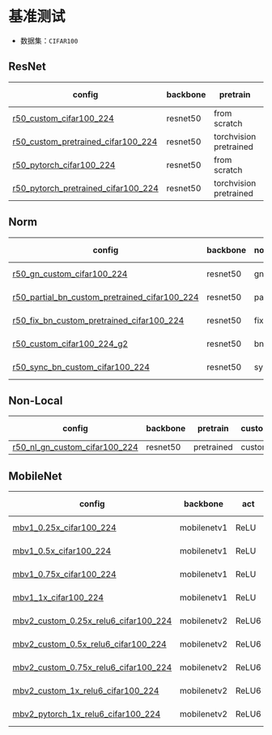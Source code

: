 
# 基准测试

* 数据集：`CIFAR100`

## ResNet

<table>
<thead>
  <tr>
    <th>config</th>
    <th>backbone</th>
    <th>pretrain</th>
    <th>custom</th>
    <th>gpus</th>
    <th>batchs</th>
    <th>top1 acc</th>
    <th>top5 acc</th>
    <th>resolution(TxHxW)</th>
    <th>model_size(MB)</th>
    <th>GFlops</th>
    <th>inference_time(s)</th>
    <th>log</th>
  </tr>
</thead>
<tbody>
  <tr>
    <td><a href="https://cloud.zhujian.tech:9300/s/RFnPtJ4WsgryrbB" target="_blank" rel="noopener noreferrer">r50_custom_cifar100_224</a></td>
    <td>resnet50</td>
    <td>from scratch</td>
    <td>custom</td>
    <td>1</td>
    <td>96</td>
    <td>40.665</td>
    <td>68.403</td>
    <td>3x224x224</td>
    <td>90.458</td>
    <td>8.219</td>
    <td>0.010</td>
    <td><a href="https://cloud.zhujian.tech:9300/s/nLBNPH9pR5ZDrEr" target="_blank" rel="noopener noreferrer">log</a></td>
  </tr>
  <tr>
    <td><a href="https://cloud.zhujian.tech:9300/s/4ADbnYzsgk2SQfi" target="_blank" rel="noopener noreferrer">r50_custom_pretrained_cifar100_224</a></td>
    <td>resnet50</td>
    <td>torchvision pretrained</td>
    <td>custom</td>
    <td>1</td>
    <td>96</td>
    <td>82.500</td>
    <td>97.381</td>
    <td>3x224x224</td>
    <td>90.458</td>
    <td>8.219</td>
    <td>0.011</td>
    <td><a href="https://cloud.zhujian.tech:9300/s/wjx27CMPFMFpyNm" target="_blank" rel="noopener noreferrer">log</a></td>
  </tr>
  <tr>
    <td><a href="https://cloud.zhujian.tech:9300/s/bMoXAjTcxtnmjCw" target="_blank" rel="noopener noreferrer">r50_pytorch_cifar100_224</a></td>
    <td>resnet50</td>
    <td>from scratch</td>
    <td>torchvision</td>
    <td>1</td>
    <td>96</td>
    <td>40.813</td>
    <td>69.147</td>
    <td>3x224x224</td>
    <td>90.458</td>
    <td>8.219</td>
    <td>0.010</td>
    <td><a href="https://cloud.zhujian.tech:9300/s/Htifk7XR3TrWEnk" target="_blank" rel="noopener noreferrer">log</a></td>
  </tr>
  <tr>
    <td><a href="https://cloud.zhujian.tech:9300/s/KTjK4LsoPMayBFY" target="_blank" rel="noopener noreferrer">r50_pytorch_pretrained_cifar100_224</a></td>
    <td>resnet50</td>
    <td>torchvision pretrained</td>
    <td>torchvision</td>
    <td>1</td>
    <td>96</td>
    <td>82.351</td>
    <td>97.450</td>
    <td>3x224x224</td>
    <td>90.458</td>
    <td>8.219</td>
    <td>0.010</td>
    <td><a href="https://cloud.zhujian.tech:9300/s/CxoaLWEsQJ6QSMo" target="_blank" rel="noopener noreferrer">log</a></td>
  </tr>
</tbody>
</table>

## Norm

<table>
<thead>
  <tr>
    <th>config</th>
    <th>backbone</th>
    <th>norm_layer</th>
    <th>pretrain</th>
    <th>custom</th>
    <th>gpus</th>
    <th>batchs</th>
    <th>top1 acc</th>
    <th>top5 acc</th>
    <th>resolution(TxHxW)</th>
    <th>inference_time(image/s)</th>
    <th>gpu_mem(G)</th>
    <th>ckpt</th>
    <th>log</th>
  </tr>
</thead>
<tbody>
  <tr>
    <td><a href="https://cloud.zhujian.tech:9300/s/aqfxmEGEBJjCAdE" target="_blank" rel="noopener noreferrer">r50_gn_custom_cifar100_224</a></td>
    <td>resnet50</td>
    <td>gn</td>
    <td>from scratch</td>
    <td>custom</td>
    <td>1</td>
    <td>96</td>
    <td>45.992</td>
    <td>74.266</td>
    <td>3x224x224</td>
    <td>/</td>
    <td>8.05</td>
    <td>/</td>
    <td><a href="https://cloud.zhujian.tech:9300/s/TLzdegHpHjzDWA7" target="_blank" rel="noopener noreferrer">log</a></td>
  </tr>
  <tr>
    <td><a href="https://cloud.zhujian.tech:9300/s/fgnmCpyH8w3YpPQ" target="_blank" rel="noopener noreferrer">r50_partial_bn_custom_pretrained_cifar100_224</a></td>
    <td>resnet50</td>
    <td>partial bn</td>
    <td>torchvision pretrained</td>
    <td>custom</td>
    <td>1</td>
    <td>96</td>
    <td>84.286</td>
    <td>97.708</td>
    <td>3x224x224</td>
    <td>/</td>
    <td>8.05</td>
    <td>/</td>
    <td><a href="https://cloud.zhujian.tech:9300/s/5PTbRiT8G2QN2ok" target="_blank" rel="noopener noreferrer">log</a></td>
  </tr>
  <tr>
    <td><a href="https://cloud.zhujian.tech:9300/s/N4aXzZRRb9MtMom" target="_blank" rel="noopener noreferrer">r50_fix_bn_custom_pretrained_cifar100_224</a></td>
    <td>resnet50</td>
    <td>fix bn</td>
    <td>torchvision pretrained</td>
    <td>custom</td>
    <td>1</td>
    <td>96</td>
    <td>84.325</td>
    <td>97.639</td>
    <td>3x224x224</td>
    <td>/</td>
    <td>8.05</td>
    <td><br>/</td>
    <td><a href="https://cloud.zhujian.tech:9300/s/FmscE4jeHkLtp9H" target="_blank" rel="noopener noreferrer">log</a></td>
  </tr>
  <tr>
    <td><a href="https://cloud.zhujian.tech:9300/s/kyz2HKrEf5H3ifE" target="_blank" rel="noopener noreferrer">r50_custom_cifar100_224_g2</a></td>
    <td>resnet50</td>
    <td>bn</td>
    <td>from scratch</td>
    <td>custom</td>
    <td>2</td>
    <td>96</td>
    <td>40.035</td>
    <td>67.934</td>
    <td>3x224x224</td>
    <td>/</td>
    <td>8.14</td>
    <td>/</td>
    <td><a href="https://cloud.zhujian.tech:9300/s/nLBNPH9pR5ZDrEr" target="_blank" rel="noopener noreferrer">log</a></td>
  </tr>
  <tr>
    <td><a href="https://cloud.zhujian.tech:9300/s/oz7rg4Lex5kgYwP" target="_blank" rel="noopener noreferrer">r50_sync_bn_custom_cifar100_224</a></td>
    <td>resnet50</td>
    <td>sync bn</td>
    <td>from scratch</td>
    <td>custom</td>
    <td>2</td>
    <td>96</td>
    <td>38.443</td>
    <td>66.637</td>
    <td>3x224x224</td>
    <td>/</td>
    <td>8.14</td>
    <td>/</td>
    <td><a href="https://cloud.zhujian.tech:9300/s/GwdxDsR7dq7kkDb" target="_blank" rel="noopener noreferrer">log</a></td>
  </tr>
</tbody>
</table>

## Non-Local

<table>
<thead>
  <tr>
    <th>config</th>
    <th>backbone</th>
    <th>pretrain</th>
    <th>custom</th>
    <th>gpus</th>
    <th>batchs</th>
    <th>top1 acc</th>
    <th>top5 acc</th>
    <th>resolution(TxHxW)</th>
    <th>model_size(MB)</th>
    <th>GFlops</th>
    <th>inference_time(s)</th>
    <th>log</th>
  </tr>
</thead>
<tbody>
  <tr>
    <td><a href="https://cloud.zhujian.tech:9300/s/NqesXsAJdPzK4e8" target="_blank" rel="noopener noreferrer">r50_nl_gn_custom_cifar100_224</a></td>
    <td>resnet50</td>
    <td>pretrained</td>
    <td>custom</td>
    <td>1</td>
    <td>72</td>
    <td>47.982</td>
    <td>77.022</td>
    <td>3x224x224</td>
    <td>118.325</td>
    <td>12.298</td>
    <td>0.016</td>
    <td><a href="https://cloud.zhujian.tech:9300/s/jRbMccFLDX7eRjo" target="_blank" rel="noopener noreferrer">log</a></td>
  </tr>
</tbody>
</table>

## MobileNet

<table>
<thead>
  <tr>
    <th>config</th>
    <th>backbone</th>
    <th>act</th>
    <th>pretrain</th>
    <th>custom</th>
    <th>gpus</th>
    <th>batchs</th>
    <th>top1 acc</th>
    <th>top5 acc</th>
    <th>resolution(TxHxW)</th>
    <th>model_size(MB)</th>
    <th>GFlops</th>
    <th>inference_time(s)</th>
    <th>log</th>
  </tr>
</thead>
<tbody>
<tr>
    <td><a href="https://cloud.zhujian.tech:9300/s/WHKdiXn89TqmwdD" target="_blank" rel="noopener noreferrer">mbv1_0.25x_cifar100_224</a></td>
    <td>mobilenetv1</td>
    <td>ReLU</td>
    <td>from scratch</td>
    <td>custom</td>
    <td>1</td>
    <td>128</td>
    <td>34.464</td>
    <td>65.467</td>
    <td>3x224x224</td>
    <td>1.793</td>
    <td>0.087</td>
    <td>0.006</td>
    <td><a href="https://cloud.zhujian.tech:9300/s/qi8ETx2n8kCz24k" target="_blank" rel="noopener noreferrer">log</a></td>
  </tr>
<tr>
    <td><a href="https://cloud.zhujian.tech:9300/s/ZWztqQEgioEa6oz" target="_blank" rel="noopener noreferrer">mbv1_0.5x_cifar100_224</a></td>
    <td>mobilenetv1</td>
    <td>ReLU</td>
    <td>from scratch</td>
    <td>custom</td>
    <td>1</td>
    <td>128</td>
    <td>37.718</td>
    <td>69.195</td>
    <td>3x224x224</td>
    <td>5.080</td>
    <td>0.309</td>
    <td>0.005</td>
    <td><a href="https://cloud.zhujian.tech:9300/s/A89zy857erXd8FZ" target="_blank" rel="noopener noreferrer">log</a></td>
  </tr>
  <tr>
    <td><a href="https://cloud.zhujian.tech:9300/s/XHDY2aCTyQdbwWZ" target="_blank" rel="noopener noreferrer">mbv1_0.75x_cifar100_224</a></td>
    <td>mobilenetv1</td>
    <td>ReLU</td>
    <td>from scratch</td>
    <td>custom</td>
    <td>1</td>
    <td>128</td>
    <td>40.012</td>
    <td>69.660</td>
    <td>3x224x224</td>
    <td>9.863</td>
    <td>0.666</td>
    <td>0.005</td>
    <td><a href="https://cloud.zhujian.tech:9300/s/oQbY2FgxpKHTF29" target="_blank" rel="noopener noreferrer">log</a></td>
  </tr>
  <tr>
    <td><a href="https://cloud.zhujian.tech:9300/s/pd5EfXtpFpRgHfT" target="_blank" rel="noopener noreferrer">mbv1_1x_cifar100_224</a></td>
    <td>mobilenetv1</td>
    <td>ReLU</td>
    <td>from scratch</td>
    <td>custom</td>
    <td>1</td>
    <td>128</td>
    <td>41.970</td>
    <td>73.012</td>
    <td>3x224x224</td>
    <td>16.144</td>
    <td>1.158</td>
    <td>0.005</td>
    <td><a href="https://cloud.zhujian.tech:9300/s/mgLQr3Ad4eYPeT4" target="_blank" rel="noopener noreferrer">log</a></td>
  </tr>
  <tr>
    <td><a href="https://cloud.zhujian.tech:9300/s/SFT8QqafeMyHWPd" target="_blank" rel="noopener noreferrer">mbv2_custom_0.25x_relu6_cifar100_224</a></td>
    <td>mobilenetv2</td>
    <td>ReLU6</td>
    <td>from scratch</td>
    <td>custom</td>
    <td>1</td>
    <td>128</td>
    <td>40.358</td>
    <td>71.865</td>
    <td>3x224x224</td>
    <td>1.833</td>
    <td>0.074</td>
    <td>0.009</td>
    <td><a href="https://cloud.zhujian.tech:9300/s/iBpbDWLYyBbdmzb" target="_blank" rel="noopener noreferrer">log</a></td>
  </tr>
  <tr>
    <td><a href="https://cloud.zhujian.tech:9300/s/PJr3fSoTPTeZ72T" target="_blank" rel="noopener noreferrer">mbv2_custom_0.5x_relu6_cifar100_224</a></td>
    <td>mobilenetv2</td>
    <td>ReLU6</td>
    <td>from scratch </td>
    <td>custom</td>
    <td>1</td>
    <td>128</td>
    <td>42.573</td>
    <td>72.656</td>
    <td>3x224x224</td>
    <td>4.673</td>
    <td>0.197</td>
    <td>0.010</td>
    <td><a href="https://cloud.zhujian.tech:9300/s/tMP4i2KTaXm9wst" target="_blank" rel="noopener noreferrer">log</a></td>
  </tr>
  <tr>
    <td><a href="https://cloud.zhujian.tech:9300/s/t3P96ayHngKF8HG" target="_blank" rel="noopener noreferrer">mbv2_custom_0.75x_relu6_cifar100_224</a></td>
    <td>mobilenetv2</td>
    <td>ReLU6</td>
    <td>from scratch</td>
    <td>custom</td>
    <td>1</td>
    <td>128</td>
    <td>45.342</td>
    <td>74.219</td>
    <td>3x224x224</td>
    <td>8.541</td>
    <td>0.433</td>
    <td>0.010</td>
    <td><a href="https://cloud.zhujian.tech:9300/s/jePrMzLiq6Cmdsb" target="_blank" rel="noopener noreferrer">log</a></td>
  </tr>
  <tr>
    <td><a href="https://cloud.zhujian.tech:9300/s/4YPcMJtwaHetSPr" target="_blank" rel="noopener noreferrer">mbv2_custom_1x_relu6_cifar100_224</a></td>
    <td>mobilenetv2</td>
    <td>ReLU6</td>
    <td>from scratch</td>
    <td>custom</td>
    <td>1</td>
    <td>128</td>
    <td>46.746</td>
    <td>75.781</td>
    <td>3x224x224</td>
    <td>13.370</td>
    <td>0.628</td>
    <td>0.009</td>
    <td><a href="https://cloud.zhujian.tech:9300/s/qoNQwAW7DJWJj44" target="_blank" rel="noopener noreferrer">log</a></td>
  </tr>
  <tr>
      <td><a href="https://cloud.zhujian.tech:9300/s/t3jiDqjCngAEtYN" target="_blank" rel="noopener noreferrer">mbv2_pytorch_1x_relu6_cifar100_224</a></td>
      <td>mobilenetv2</td>
      <td>ReLU6</td>
      <td>from scratch</td>
      <td>torchvision</td>
      <td>1</td>
      <td>128</td>
      <td>46.143</td>
      <td>74.733</td>
      <td>3x224x224</td>
      <td>8.972</td>
      <td>0.62</td>
      <td>0.010</td>
      <td><a href="https://cloud.zhujian.tech:9300/s/37bJT6eXz7D6aiN" target="_blank" rel="noopener noreferrer">log</a></td>
    </tr>
</tbody>
</table>